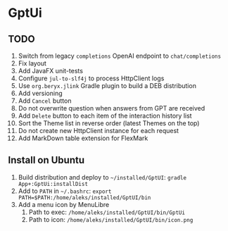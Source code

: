 # GptUi

## TODO

1. Switch from legacy `completions` OpenAI endpoint to `chat/completions`
2. Fix layout
3. Add JavaFX unit-tests
4. Configure `jul-to-slf4j` to process HttpClient logs
5. Use `org.beryx.jlink` Gradle plugin to build a DEB distribution
6. Add versioning
7. Add `Cancel` button
8. Do not overwrite question when answers from GPT are received
9. Add `Delete` button to each item of the interaction history list
10. Sort the Theme list in reverse order (latest Themes on the top)
11. Do not create new HttpClient instance for each request
12. Add MarkDown table extension for FlexMark

## Install on Ubuntu

1. Build distribution and deploy to `~/installed/GptUI`: `gradle App+:GptUi:installDist`
2. Add to `PATH` in `~/.bashrc`: `export PATH=$PATH:/home/aleks/installed/GptUI/bin`
3. Add a menu icon by MenuLibre
    1. Path to exec: `/home/aleks/installed/GptUI/bin/GptUi`
    2. Path to icon: `/home/aleks/installed/GptUI/bin/icon.png`

